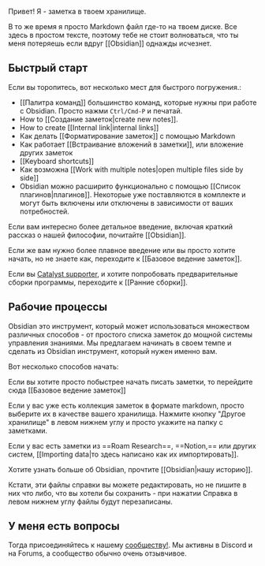 Привет! Я - заметка в твоем хранилище. 

В то же время я просто Markdown файл где-то на твоем диске. Все здесь в простом тексте, поэтому тебе не стоит волноваться, что ты меня потеряешь если вдруг [[Obsidian]] однажды исчезнет.



## Быстрый старт

Если вы торопитесь, вот несколько мест для быстрого погружения.:

- [[Палитра команд]] большинство команд, которые нужны при работе с Obsidian. Просто нажми `Ctrl/Cmd-P` и печатай.
- How to [[Создание заметок|create new notes]].
- How to create [[Internal link|internal links]]
- Как делать  [[Форматирование заметок]] с помощью Markdown
- Как работает [[Встраивание вложений в заметки]], или вложение других заметок
- [[Keyboard shortcuts]]
- Как возможна [[Work with multiple notes|open multiple files side by side]]
- Obsidian можно расширито функционально с помощью [[Список плагинов|плагинов]]. Некоторые уже поставляются в комплекте и могут быть включены или отключены в зависимости от ваших потребностей. 


Если вам интересно более детальное введение, включая краткий рассказ о нашей философии, почитайте [[Obsidian]].

Если же вам нужно более плавное введение или вы просто хотите начать, но не знаете как, переходите к [[Базовое ведение заметок]].

Если вы  [Catalyst supporter](https://obsidian.md/pricing), и хотите попробовать предварительные сборки программы, переходите к  [[Ранние сборки]].

## Рабочие процессы

Obsidian это инструмент, который может использоваться множеством различных способов - от простого списка заметок до мощной системы управления знаниями. Мы предлагаем начинать в своем темпе и сделать из Obsidian инструмент, который нужен именно вам. 

Вот несколько способов начать:

Если вы хотите просто побыстрее начать писать заметки, то перейдите сюда [[Базовое ведение заметок]]

Если у вас уже есть коллекция заметок в формате markdown, просто выберите их в качестве вашего хранилища. Нажмите кнопку "Другое хранилище" в левом нижнем углу и просто укажите на папку с заметками. 

Если у вас есть заметки из ==Roam Research==, ==Notion,== или других систем,  [[Importing data|то здесь написано как их импортировать]].

Хотите узнать больше об Obsidian, прочтите [[Obsidian|нашу историю]].

Кстати, эти файлы справки вы можете редактировать, но не пишите в них что либо, что вы хотели бы сохранить - при нажатии Справка в левом нижнем углу файлы будут перезаписаны. 

## У меня есть вопросы

Тогда присоединяйтесь к нашему [сообществу!](https://obsidian.md/community). Мы активны в Discord и на Forums, а сообщество обычно очень отзывчивое. 
